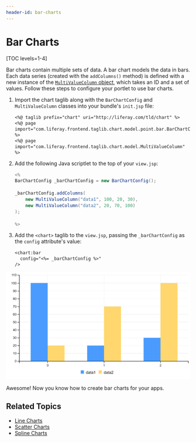 ```yaml
---
header-id: bar-charts
---
```


# Bar Charts

[TOC levels=1-4]

Bar charts contain multiple sets of data. A bar chart models the data in bars. 
Each data series (created with the `addColumns()` method) is defined with a new 
instance of the 
[`MultiValueColumn` object](@app-ref@/foundation/latest/javadocs/com/liferay/frontend/taglib/chart/model/MultiValueColumn.html), 
which takes an ID and a set of values. Follow these steps to configure your 
portlet to use bar charts. 

1.  Import the chart taglib along with the `BarChartConfig` and 
    `MultiValueColumn` classes into your bundle's `init.jsp` file:

    ```markup
    <%@ taglib prefix="chart" uri="http://liferay.com/tld/chart" %>
    <%@ page import="com.liferay.frontend.taglib.chart.model.point.bar.BarChartConfig" %>
    <%@ page import="com.liferay.frontend.taglib.chart.model.MultiValueColumn" %>
    ```

2.  Add the following Java scriptlet to the top of your `view.jsp`:

    ```java
    <%
    BarChartConfig _barChartConfig = new BarChartConfig();

    _barChartConfig.addColumns(
    	new MultiValueColumn("data1", 100, 20, 30),
    	new MultiValueColumn("data2", 20, 70, 100)
    );

    %>
    ```

3.  Add the `<chart>` taglib to the `view.jsp`, passing the `_barChartConfig` as 
    the `config` attribute's value:

    ```markup
    <chart:bar
      config="<%= _barChartConfig %>"
    />
    ```

![Figure 1: A bar chart models the data in bars.](../../../../images/chart-taglib-bar.png)

Awesome! Now you know how to create bar charts for your apps. 

## Related Topics

- [Line Charts](/docs/7-2/reference/-/knowledge_base/r/line-charts)
- [Scatter Charts](/docs/7-2/reference/-/knowledge_base/r/scatter-charts)
- [Spline Charts](/docs/7-2/reference/-/knowledge_base/r/spline-charts)
